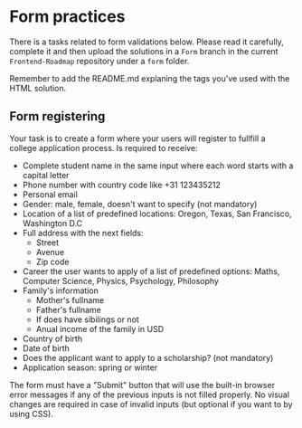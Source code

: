 # Form practices

There is a tasks related to form validations below. Please read it carefully, complete it and then upload the solutions in a `Form` branch in the current `Frontend-Roadmap` repository under a `form` folder.

Remember to add the README.md explaning the tags you've used with the HTML solution.

## Form registering
Your task is to create a form where your users will register to fullfill a college application process.
Is required to receive:

* Complete student name in the same input where each word starts with a capital letter
* Phone number with country code like +31 123435212
* Personal email
* Gender: male, female, doesn't want to specify (not mandatory)
* Location of a list of predefined locations: Oregon, Texas, San Francisco, Washington D.C
* Full address with the next fields:
    * Street
    * Avenue
    * Zip code
* Career the user wants to apply of a list of predefined options: Maths, Computer Science, Physics, Psychology, Philosophy
* Family's information
    * Mother's fullname
    * Father's fullname
    * If does have sibilings or not
    * Anual income of the family in USD
* Country of birth
* Date of birth
* Does the applicant want to apply to a scholarship? (not mandatory)
* Application season: spring or winter

The form must have a "Submit" button that will use the built-in browser error messages if any of the previous inputs is not filled properly.
No visual changes are required in case of invalid inputs (but optional if you want to by using CSS).

